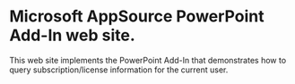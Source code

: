 # Microsoft AppSource PowerPoint Add-In web site.

This web site implements the PowerPoint Add-In that demonstrates how to query subscription/license information for the current user.

